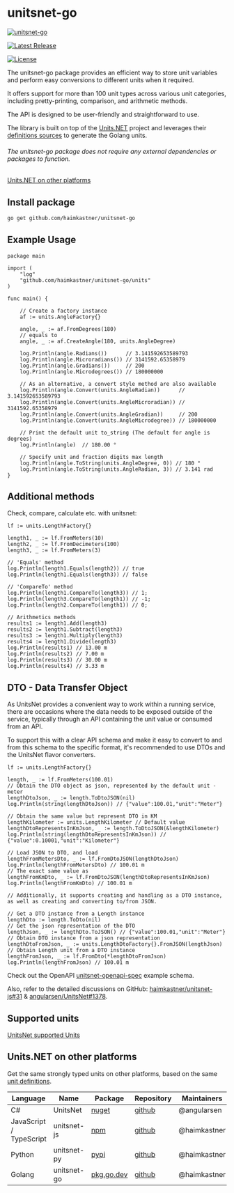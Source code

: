 # unitsnet-go

[![unitsnet-go](https://github.com/haimkastner/unitsnet-go/actions/workflows/build.yml/badge.svg?branch=main)](https://github.com/haimkastner/unitsnet-go/actions/workflows/build.yml)

 [![Latest Release](https://img.shields.io/github/v/release/haimkastner/unitsnet-go)](https://github.com/haimkastner/unitsnet-go/releases) 


<!-- [![GitHub stars](https://img.shields.io/github/stars/haimkastner/unitsnet-go.svg?style=social&label=Stars)](https://github.com/haimkastner/unitsnet-go/stargazers)  -->
[![License](https://img.shields.io/github/license/haimkastner/unitsnet-go.svg?style=social)](https://github.com/haimkastner/unitsnet-go/blob/master/LICENSE)

The unitsnet-go package provides an efficient way to store unit variables and perform easy conversions to different units when it required. 

It offers support for more than 100 unit types across various unit categories, including pretty-printing, comparison, and arithmetic methods. 

The API is designed to be user-friendly and straightforward to use.

The library is built on top of the [Units.NET](https://github.com/angularsen/UnitsNet) project and leverages their [definitions sources](https://github.com/angularsen/UnitsNet/tree/master/Common/UnitDefinitions) to generate the Golang units.

###### The unitsnet-go package does not require any external dependencies or packages to function.

[Units.NET on other platforms](#unitsnet-on-other-platforms)

## Install package

```bash 
go get github.com/haimkastner/unitsnet-go
```

## Example Usage

```golang
package main

import (
    "log"
    "github.com/haimkastner/unitsnet-go/units"
)

func main() {

    // Create a factory instance
    af := units.AngleFactory{}
    
    angle, _ := af.FromDegrees(180)
    // equals to
    angle, _ := af.CreateAngle(180, units.AngleDegree)

    log.Println(angle.Radians())      // 3.141592653589793
    log.Println(angle.Microradians()) // 3141592.65358979
    log.Println(angle.Gradians())     // 200
    log.Println(angle.Microdegrees()) // 180000000

    // As an alternative, a convert style method are also available
    log.Println(angle.Convert(units.AngleRadian))      // 3.141592653589793
    log.Println(angle.Convert(units.AngleMicroradian)) // 3141592.65358979
    log.Println(angle.Convert(units.AngleGradian))     // 200
    log.Println(angle.Convert(units.AngleMicrodegree)) // 180000000

    // Print the default unit to_string (The default for angle is degrees)
    log.Println(angle)  // 180.00 °

    // Specify unit and fraction digits max length
    log.Println(angle.ToString(units.AngleDegree, 0)) // 180 °
    log.Println(angle.ToString(units.AngleRadian, 3)) // 3.141 rad
}

```

## Additional methods

Check, compare, calculate etc. with unitsnet:

```golang
lf := units.LengthFactory{}

length1, _ := lf.FromMeters(10)
length2, _ := lf.FromDecimeters(100)
length3, _ := lf.FromMeters(3)

// 'Equals' method
log.Println(length1.Equals(length2)) // true
log.Println(length1.Equals(length3)) // false

// 'CompareTo' method
log.Println(length1.CompareTo(length3)) // 1;
log.Println(length3.CompareTo(length1)) // -1;
log.Println(length2.CompareTo(length1)) // 0;

// Arithmetics methods
results1 := length1.Add(length3)
results2 := length1.Subtract(length3)
results3 := length1.Multiply(length3)
results4 := length1.Divide(length3)
log.Println(results1) // 13.00 m
log.Println(results2) // 7.00 m
log.Println(results3) // 30.00 m
log.Println(results4) // 3.33 m
```


## DTO - Data Transfer Object

As UnitsNet provides a convenient way to work within a running service, there are occasions where the data needs to be exposed outside of the service, typically through an API containing the unit value or consumed from an API.

To support this with a clear API schema and make it easy to convert to and from this schema to the specific format, it's recommended to use DTOs and the UnitsNet flavor converters.
```golang
lf := units.LengthFactory{}

length, _ := lf.FromMeters(100.01)
// Obtain the DTO object as json, represented by the default unit - meter
lengthDtoJson, _ := length.ToDtoJSON(nil)
log.Println(string(lengthDtoJson)) // {"value":100.01,"unit":"Meter"}

// Obtain the same value but represent DTO in KM
lengthKilometer := units.LengthKilometer // Default value
lengthDtoRepresentsInKmJson, _ := length.ToDtoJSON(&lengthKilometer)
log.Println(string(lengthDtoRepresentsInKmJson)) // {"value":0.10001,"unit":"Kilometer"}

// Load JSON to DTO, and load
lengthFromMetersDto, _ := lf.FromDtoJSON(lengthDtoJson)
log.Println(lengthFromMetersDto) // 100.01 m
// The exact same value as
lengthFromKmDto, _ := lf.FromDtoJSON(lengthDtoRepresentsInKmJson)
log.Println(lengthFromKmDto) // 100.01 m

// Additionally, it supports creating and handling as a DTO instance, as well as creating and converting to/from JSON.

// Get a DTO instance from a Length instance
lengthDto := length.ToDto(nil)
// Get the json representation of the DTO
lengthJson, _ := lengthDto.ToJSON() // {"value":100.01,"unit":"Meter"}
// Obtain DTO instance from a json representation
lengthDtoFromJson, _ := units.LengthDtoFactory{}.FromJSON(lengthJson)
// Obtain Length unit from a DTO instance
lengthFromJson, _ := lf.FromDto(*lengthDtoFromJson)
log.Println(lengthFromJson) // 100.01 m
```

Check out the OpenAPI [unitsnet-openapi-spec](https://haimkastner.github.io/unitsnet-openapi-spec-example/) example schema.

Also, refer to the detailed discussions on GitHub: [haimkastner/unitsnet-js#31](https://github.com/haimkastner/unitsnet-js/issues/31) & [angularsen/UnitsNet#1378](https://github.com/angularsen/UnitsNet/issues/1378).

## Supported units

[UnitsNet supported Units](Units.md)


## Units.NET on other platforms

Get the same strongly typed units on other platforms, based on the same [unit definitions](/Common/UnitDefinitions).

| Language                   | Name        | Package                                           					 | Repository                                           | Maintainers  |
|----------------------------|-------------|---------------------------------------------------------------------|------------------------------------------------------|--------------|
| C#                         | UnitsNet    | [nuget](https://www.nuget.org/packages/UnitsNet/) 					 | [github](https://github.com/angularsen/UnitsNet)     | @angularsen  |
| JavaScript /<br>TypeScript | unitsnet-js | [npm](https://www.npmjs.com/package/unitsnet-js)  					 | [github](https://github.com/haimkastner/unitsnet-js) | @haimkastner |
| Python                     | unitsnet-py | [pypi](https://pypi.org/project/unitsnet-py)      					 | [github](https://github.com/haimkastner/unitsnet-py) | @haimkastner |
| Golang                     | unitsnet-go | [pkg.go.dev](https://pkg.go.dev/github.com/haimkastner/unitsnet-go) | [github](https://github.com/haimkastner/unitsnet-go) | @haimkastner |

